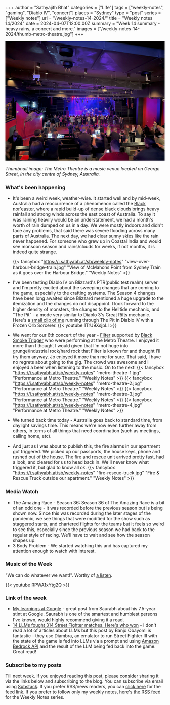 +++
author = "Sathyajith Bhat"
categories = ["Life"]
tags = ["weekly-notes", "gaming", "Diablo IV", "concert"]
places = "Sydney"
type = "post"
series = ["Weekly notes"]
url = "/weekly-notes-14-2024/"
title = "Weekly notes 14/2024"
date = 2024-04-07T12:00:00Z
summary = "Week 14 summary - heavy rains, a concert and more."
images = ["/weekly-notes-14-2024/thumb-metro-theatre.jpg"]
+++

![](thumb-metro-theatre.jpg)

_Thumbnail image: The Metro Theatre is a music venue located on George Street, in the city centre of Sydney, Australia._

### What's been happening

- It's been a weird week, weather-wise. It started well and by mid-week, Australia had a reoccurrence of a phenomenon called the [Black nor'easter](https://en.wikipedia.org/wiki/Black_nor%27easter), where a rapid build-up of dense black clouds brings heavy rainfall and strong winds across the east coast of Australia. To say it was raining heavily would be an understatement, we had a month's worth of rain dumped on us in a day. We were mostly indoors and didn't face any problems, that said there was severe flooding across many parts of Australia. The next day, we had clear sunny skies like the rain never happened. For someone who grew up in Coastal India and would see monsoon season and rains/clouds for weeks, if not months, it is indeed quite strange.

  {{< fancybox "https://i.sathyabh.at/sb/weekly-notes" "view-over-harbour-bridge-train.jpg" "View of McMahons Point from Sydney Train as it goes over the Harbour Bridge." "Weekly Notes" >}}

- I've been testing Diablo IV on Blizzard's PTR(public test realm) server and I'm pretty excited about the sweeping changes that are coming to the game, especially to the crafting systems. The Season 4 changes have been long awaited since Blizzard mentioned a huge upgrade to the itemization and the changes do not disappoint. I look forward to the higher density of monsters, the changes to the Helltide mechanic, and "The Pit" - a mode very similar to Diablo 3's Great Rifts mechanic. Here's a [small clip of me](https://www.youtube.com/watch?v=1TrU9XsjpLI) running through The Pit in Diablo IV with a Frozen Orb Sorcerer.
  {{< youtube 1TrU9XsjpLI >}}
- We went for our 6th concert of the year - [Filter](https://open.spotify.com/artist/01WjpKiWVNurV5hjIadB8C?si=3Czf1Mn4QKaqQummBgRMjQ) supported by [Black Smoke Trigger](https://open.spotify.com/artist/03wlbBjw4kk1C88fFz47Cg?si=tLm9DUPqTWO33SrUiHazeA) who were performing at the Metro Theatre. I enjoyed it more than I thought I would given that I’m not huge into grunge/industrial rock/hard rock that Filter is known for and thought I’ll try them anyway. Jo enjoyed it more than me for sure. That said, I have no regrets about going to the gig. The crowd was awesome and I enjoyed a beer when listening to the music. On to the next!
  {{< fancybox "https://i.sathyabh.at/sb/weekly-notes" "metro-theatre-1.jpg" "Performance at Metro Theatre." "Weekly Notes" >}}
  {{< fancybox "https://i.sathyabh.at/sb/weekly-notes" "metro-theatre-2.jpg" "Performance at Metro Theatre." "Weekly Notes" >}}
  {{< fancybox "https://i.sathyabh.at/sb/weekly-notes" "metro-theatre-3.jpg" "Performance at Metro Theatre." "Weekly Notes" >}}
  {{< fancybox "https://i.sathyabh.at/sb/weekly-notes" "metro-theatre-4.jpg" "Performance at Metro Theatre." "Weekly Notes" >}}

- We turned back time today - Australia goes back to standard time, from daylight savings time. This means we're now even further away from others, in terms of all things that need coordination (such as meetings, calling home, etc).
- And just as I was about to publish this, the fire alarms in our apartment got triggered. We picked up our passports, the house keys, phone and rushed out of the house. The fire and rescue unit arrived pretty fast, had a look, and cleared for us to head back in. We'll never know what triggered it, but glad to know all ok.
  {{< fancybox "https://i.sathyabh.at/sb/weekly-notes" "fire-rescue-truck.jpg" "Fire & Rescue Truck outside our apartment." "Weekly Notes" >}}

### Media Watch

- The Amazing Race - Season 36: Season 36 of The Amazing Race is a bit of an odd one - it was recorded before the previous season but is being shown now. Since this was recorded during the later stages of the pandemic, we see things that were modified for the show such as staggered starts, and chartered flights for the teams but it feels so weird to see this, especially since the previous season we had back to the regular style of racing. We'll have to wait and see how the season shapes up.
- 3 Body Problem - We started watching this and has captured my attention enough to watch with interest.

### Music of the Week

"We can do whatever we want!". Worthy of [a listen](https://www.youtube.com/watch?v=RPWA1xYtg2Q).

{{< youtube RPWA1xYtg2Q  >}}

### Link of the week

- [My learnings at Google](https://blog.100rabh.com/2024/03/my-learnings-at-google.html) - great post from Saurabh about his 7.5-year stint at Google. Saurabh is one of the smartest and humblest persons I've known, would highly recommend giving it a read.
- [14 LLMs fought 314 Street Fighter matches. Here's who won](https://community.aws/content/2dbNlQiqKvUtTBV15mHBqivckmo/14-llms-fought-314-street-fighter-matches-here-s-who-won) - I don't read a lot of articles about LLMs but this post by Banjo Obayomi is fantastic - they use Diambra, an emulator to run Street Fighter III with the state of the game is fed into LLMs via a prompt and using [Amazon Bedrock API](https://aws.amazon.com/bedrock/) and the result of the LLM being fed back into the game. Great read!

### Subscribe to my posts

Till next week. If you enjoyed reading this post, please consider sharing it via the links below and subscribing to the blog. You can subscribe via email using [Substack](https://sathyabhat.substack.com/). If you prefer RSS/news readers, you can [click here](https://sathyabh.at/index.xml) for the feed link. If you prefer to follow only my weekly notes, here's [the RSS feed](https://sathyabh.at/series/weekly-notes/index.xml) for the Weekly Notes series.

